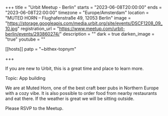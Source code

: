 +++
title = "Urbit Meetup - Berlin"
starts = "2023-06-08T20:00:00"
ends = "2023-06-08T22:00:00"
timezone = "Europe/Amsterdam"
location = "MUTED HORN – Flughafenstraße 49, 12053 Berlin"
image = "https://storage.googleapis.com/media.urbit.org/site/events/DSCF1208_09_10.jpg"
registration_url = "https://www.meetup.com/urbit-berlin/events/293860274/"
description = ""
dark = true
darken_image = "true"
youtube = ""

[[hosts]]
patp = "~bithex-topnym"

+++

If you are new to Urbit, this is a great time and place to learn more.

Topic: App building

We are at Muted Horn, one of the best craft beer pubs in Northern Europe with a cozy vibe. It is also possible to order food from nearby restaurants and eat there. If the weather is great we will be sitting outside.

Please RSVP to the Meetup.
